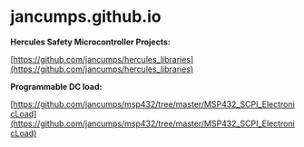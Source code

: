 # jancumps.github.io


**Hercules Safety Microcontroller Projects:**

[https://github.com/jancumps/hercules_libraries](https://github.com/jancumps/hercules_libraries)

**Programmable DC load:**

[https://github.com/jancumps/msp432/tree/master/MSP432_SCPI_ElectronicLoad](https://github.com/jancumps/msp432/tree/master/MSP432_SCPI_ElectronicLoad)

